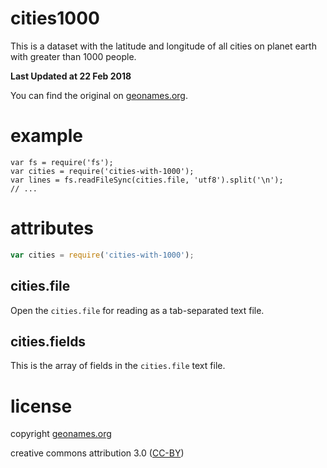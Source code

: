 # cities1000

This is a dataset with the latitude and longitude of all cities on planet earth
with greater than 1000 people.

**Last Updated at 22 Feb 2018**

You can find the original on
[geonames.org](http://download.geonames.org/export/dump/).

# example

```
var fs = require('fs');
var cities = require('cities-with-1000');
var lines = fs.readFileSync(cities.file, 'utf8').split('\n');
// ...
```

# attributes

``` js
var cities = require('cities-with-1000');
```

## cities.file

Open the `cities.file` for reading as a tab-separated text file.

## cities.fields

This is the array of fields in the `cities.file` text file.

# license

copyright [geonames.org](http://www.geonames.org/)

creative commons attribution 3.0
([CC-BY](http://creativecommons.org/licenses/by/3.0/))